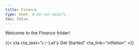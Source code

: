 ```yaml
---
title: Finance
type: book  # Do not modify.
toc: false
---
```


Welcome to the _Finance_ folder!

{{< cta cta_text="👉 Let's Get Started" cta_link="inflation" >}}

